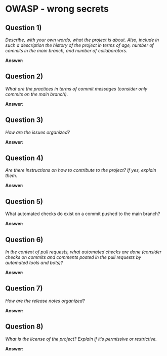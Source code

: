 # OWASP - wrong secrets

## **Question 1)**

*Describe, with your own words, what the project is about. Also, include in such a description the history of the project in terms of age, number of commits in the main branch, and number of collaborators.*



**Answer:**





## **Question 2)**

*What are the practices in terms of commit messages (consider only commits on the main branch).*



**Answer:**





## **Question 3)**

*How are the issues organized?*



**Answer:**





## **Question 4)**

*Are there instructions on how to contribute to the project? If yes, explain them.*



**Answer:**





## **Question 5)**

What automated checks do exist on a commit pushed to the main branch?



**Answer:**





## **Question 6)**

*In the context of pull requests, what automated checks are done (consider checks on commits and comments posted in the pull requests by automated tools and bots)?*



**Answer:**





## **Question 7)**

*How are the release notes organized?*



**Answer:**





## **Question 8)**

*What is the license of the project? Explain if it’s permissive or restrictive.*



**Answer:**



